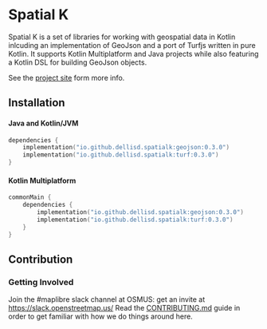 # Spatial K

Spatial K is a set of libraries for working with geospatial data in Kotlin
inlcuding an implementation of GeoJson and a port of Turfjs written in pure
Kotlin. It supports Kotlin Multiplatform and Java projects while also featuring
a Kotlin DSL for building GeoJson objects.

See the [project site](https://maplibre.github.io/spatial-k) form more info.

## Installation

#### Java and Kotlin/JVM

```kotlin
dependencies {
    implementation("io.github.dellisd.spatialk:geojson:0.3.0")
    implementation("io.github.dellisd.spatialk:turf:0.3.0")
}
```

#### Kotlin Multiplatform

```kotlin
commonMain {
    dependencies {
        implementation("io.github.dellisd.spatialk:geojson:0.3.0")
        implementation("io.github.dellisd.spatialk:turf:0.3.0")
    }
}
```

## Contribution

### Getting Involved

Join the #maplibre slack channel at OSMUS: get an invite at
https://slack.openstreetmap.us/ Read the [CONTRIBUTING.md](CONTRIBUTING.md)
guide in order to get familiar with how we do things around here.
